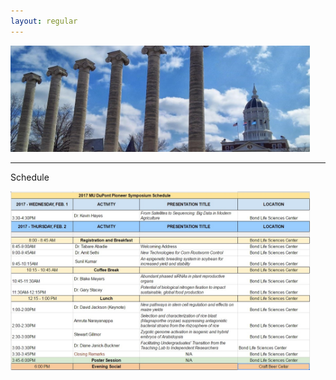 ```yaml
---
layout: regular
---
```


<img src="/img/column3.jpg" style="max-width:95%"/> 

<hr style="clear: both;" />

Schedule

<img src="/img/schedule-fnal.jpg" style="max-width:95%"/>
